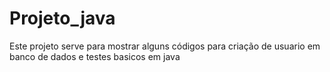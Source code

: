 # Projeto_java
Este projeto serve para mostrar alguns códigos para criação de usuario em banco de dados e testes basicos em java
